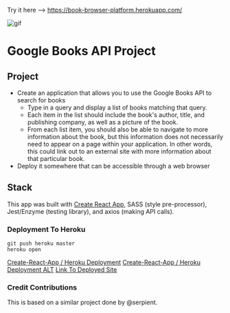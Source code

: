 Try it here --> https://book-browser-platform.herokuapp.com/

![gif](http://g.recordit.co/HzvDCcOXoD.gif)
# Google Books API Project

## Project
- Create an application that allows you to use the Google Books API to search for books
  - Type in a query and display a list of books matching that query.
  - Each item in the list should include the book's author, title, and publishing company, as well as a picture of the book.
  - From each list item, you should also be able to navigate to more information about the book, but this information does not necessarily need to appear on a page within your application. In other words, this could link out to an external site with more information about that particular book.
- Deploy it somewhere that can be accessible through a web browser


## Stack
This app was built with [Create React App](https://github.com/facebook/create-react-app), SASS (style pre-processor), Jest/Enzyme (testing library), and axios (making API calls).

### Deployment To Heroku
```
git push heroku master
heroku open
```
[Create-React-App / Heroku Deployment](https://blog.heroku.com/deploying-react-with-zero-configuration)
[Create-React-App / Heroku Deployment ALT](https://github.com/mars/create-react-app-buildpack)
[Link To Deployed Site](https://book-browser-platform.herokuapp.com/)


### Credit Contributions

This is based on a similar project done by @serpient.
